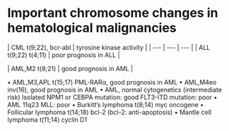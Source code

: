 # Important chromosome changes in hematological malignancies
| CML t(9;22), bcr-abl | tyrosine kinase activity |
| --- | --- | --- |
| ALL t(9;22) t(4;11) | poor prognosis in ALL |

| AML,M2 t(8;21) | good prognosis in AML |

• AML,M3,APL t(15;17) PML-RARα, good prognosis in AML
• AML,M4eo inv(16), good prognosis in AML
• AML, normal cytogenetics (intermediate risk)
Isolated NPM1 or CEBPA mutation: good
FLT3-ITD mutation: poor
• AML 11q23 MLL: poor
• Burkitt’s lymphoma t(8;14) myc oncogene
• Follicular lymphoma t(14;18) bcl-2 (bcl-2: anti-apoptosis)
• Mantle cell lymphoma t(11;14) cyclin D1
